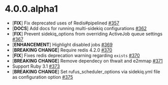 # 4.0.0.alpha1

- [**FIX**] Fix deprecated uses of Redis#pipelined [#357](https://github.com/moove-it/sidekiq-scheduler/pull/357)
- [**DOCS**] Add docs for running multi-sidekiq configurations [#362](https://github.com/moove-it/sidekiq-scheduler/pull/362)
- [**FIX**] Prevent sidekiq_options from overriding ActiveJob queue settings [#367](https://github.com/moove-it/sidekiq-scheduler/pull/367)
- [**ENHANCEMENT**] Highlight disabled jobs [#369](https://github.com/moove-it/sidekiq-scheduler/pull/369)
- [**BREAKING CHANGE**] Require redis 4.2.0 [#370](https://github.com/moove-it/sidekiq-scheduler/pull/370)
- [**FIX**] Fixes redis deprecation warning regarding `exists` [#370](https://github.com/moove-it/sidekiq-scheduler/pull/370)
- [**BREAKING CHANGE**] Remove dependecy on thwait and e2mmap [#371](https://github.com/moove-it/sidekiq-scheduler/pull/371)
- Support Ruby 3.1 [#373](https://github.com/moove-it/sidekiq-scheduler/pull/373)
- [**BREAKING CHANGE**] Set rufus_scheduler_options via sidekiq.yml file as configuration option [#375](https://github.com/moove-it/sidekiq-scheduler/pull/375)
